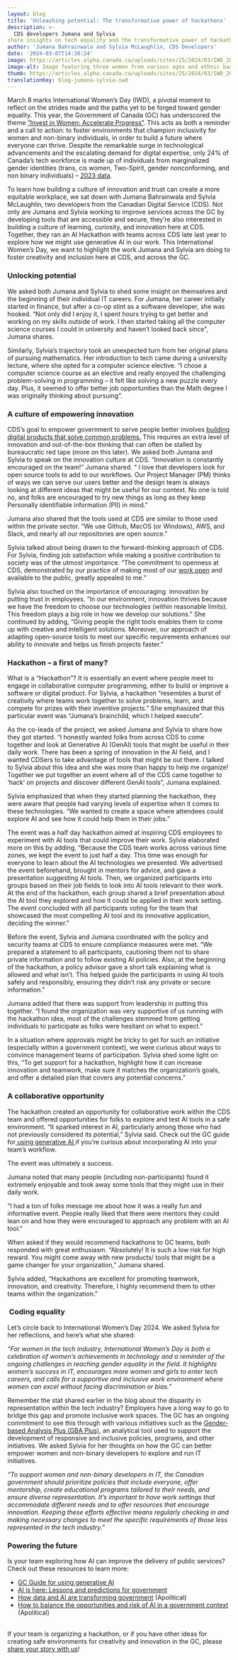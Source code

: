```yaml
---
layout: blog
title: 'Unleashing potential: The transformative power of hackathons'
description: >-
  CDS developers Jumana and Sylvia  
share insights on tech equality and the transformative power of hackathons.
author: 'Jumana Bahrainwala and Sylvia McLaughlin, CDS Developers'
date: '2024-03-07T14:38:24'
image: https://articles.alpha.canada.ca/uploads/sites/25/2024/03/IWD_2024_LinkdIn_EN.jpg
image-alt: Image featuring three women from various ages and ethnic backgrounds on a lavender coloured, cloud like background. The Canada wordmark is in the bottom left corner.
thumb: https://articles.alpha.canada.ca/uploads/sites/25/2024/03/IWD_2024_LinkdIn_EN.jpg
translationKey: blog-jumana-sylvia-iwd
---
```


<p>March 8 marks International Women’s Day (IWD), a pivotal moment to reflect on the strides made and the paths yet to be forged toward gender equality. This year, the Government of Canada (GC) has underscored the theme <a href="https://women-gender-equality.canada.ca/en/commemorations-celebrations/international-womens-day/2024-theme.html" target="_blank" rel="noreferrer noopener">&#8220;Invest in Women: Accelerate Progress&#8221;</a>. This acts as both a reminder and a call to action: to foster environments that champion inclusivity for women and non-binary individuals, in order to build a future where everyone can thrive. Despite the remarkable surge in technological advancements and the escalating demand for digital expertise, only 24% of Canada’s tech workforce is made up of individuals from marginalized gender identities (trans, cis women, Two-Spirit, gender nonconforming, and non binary individuals) &#8211; <a href="https://ictc-ctic.ca/reports/gender-equity-in-canadas-tech-ecosystem" target="_blank" rel="noreferrer noopener">2023 data</a>.</p>



<p>To learn how building a culture of innovation and trust can create a more equitable workplace, we sat down with Jumana Bahrainwala and Sylvia McLaughlin, two developers from the Canadian Digital Service (CDS). Not only are Jumana and Sylvia working to improve services across the GC by developing tools that are accessible and secure, they’re also interested in building a culture of learning, curiosity, and innovation here at CDS. Together, they ran an AI Hackathon with teams across CDS late last year to explore how we might use generative AI in our work. This International Women’s Day, we want to highlight the work Jumana and Sylvia are doing to foster creativity and inclusion here at CDS, and across the GC.&nbsp;</p>



<h3 class="wp-block-heading" id="h-unlocking-potential"><strong>Unlocking potential</strong></h3>



<p>We asked both Jumana and Sylvia to shed some insight on themselves and the beginning of their individual IT careers. For Jumana, her career initially started in finance, but after a co-op stint as a software developer, she was hooked. “Not only did I enjoy it, I spent hours trying to get better and working on my skills outside of work. I then started taking all the computer science courses I could in university and haven’t looked back since”, Jumana shares.</p>



<p>Similarly, Sylvia&#8217;s trajectory took an unexpected turn from her original plans of pursuing mathematics. Her introduction to tech came during a university lecture, where she opted for a computer science elective. “I chose a computer science course as an elective and really enjoyed the challenging problem-solving in programming &#8211; it felt like solving a new puzzle every day. Plus, it seemed to offer better job opportunities than the Math degree I was originally thinking about pursuing”.</p>



<h3 class="wp-block-heading" id="h-a-culture-of-empowering-innovation"><strong>A culture of empowering innovation</strong></h3>



<p>CDS’s goal to empower government to serve people better involves <a href="https://digital.canada.ca/" target="_blank" rel="noreferrer noopener">building digital products that solve common problems.</a> This requires an extra level of innovation and out-of-the-box thinking that can often be stalled by bureaucratic red tape (more on this later). We asked both Jumana and Sylvia to speak on the innovation culture at CDS. “Innovation is constantly encouraged on the team!” Jumana shared. “ I love that developers look for open source tools to add to our workflows. Our Project Manager (PM) thinks of ways we can serve our users better and the design team is always looking at different ideas that might be useful for our context. No one is told no, and folks are encouraged to try new things as long as they keep Personally identifiable information (PII) in mind.”</p>



<p>Jumana also shared that the tools used at CDS are similar to those used within the private sector. “We use Github, MacOS (or Windows), AWS, and Slack, and nearly all our repositories are open source.”</p>



<p>Sylvia talked about being drawn to the forward-thinking approach of CDS. For Sylvia, finding job satisfaction while making a positive contribution to society was of the utmost importance. “The commitment to openness at CDS, demonstrated by our practice of making most of our <a href="https://github.com/cds-snc" target="_blank" rel="noreferrer noopener">work open</a> and available to the public, greatly appealed to me.”</p>



<p>Sylvia also touched on the importance of encouraging  innovation by putting trust in employees. “In our environment, innovation thrives because we have the freedom to choose our technologies (within reasonable limits). This freedom plays a big role in how we develop our solutions.” She continued by adding, “Giving people the right tools enables them to come up with creative and intelligent solutions. Moreover, our approach of adapting open-source tools to meet our specific requirements enhances our ability to innovate and helps us finish projects faster.”</p>



<h3 class="wp-block-heading"><strong>Hackathon &#8211; a first of many?</strong></h3>



<p>What is a “Hackathon”? It is essentially an event where people meet to engage in collaborative computer programming, either to build or improve a software or digital product. For Sylvia, a hackathon “resembles a burst of creativity where teams work together to solve problems, learn, and compete for prizes with their inventive projects.&#8221; She emphasized that this particular event was “Jumana&#8217;s brainchild, which I helped execute”.</p>



<p>As the co-leads of the project, we asked Jumana and Sylvia to share how they got started. “I honestly wanted folks from across CDS to come together and look at Generative AI (GenAI) tools that might be useful in their daily work. There has been a spring of innovation in the AI field, and I wanted CDSers to take advantage of tools that might be out there. I talked to Sylvia about this idea and she was more than happy to help me organize! Together we put together an event where all of the CDS came together to ‘hack’ on projects and discover different GenAI tools”, Jumana explained.</p>



<p>Sylvia emphasized that when they started planning the hackathon, they were aware that people had varying levels of expertise when it comes to these technologies. “We wanted to create a space where attendees could explore AI and see how it could help them in their jobs.”</p>



<p>The event was a half day hackathon aimed at inspiring CDS employees to experiment with AI tools that could improve their work. Sylvia elaborated more on this by adding, “Because the CDS team works across various time zones, we kept the event to just half a day. This time was enough for everyone to learn about the AI technologies we presented. We advertised the event beforehand, brought in mentors for advice, and gave a presentation suggesting AI tools. Then, we organized participants into groups based on their job fields to look into AI tools relevant to their work. At the end of the hackathon, each group shared a brief presentation about the AI tool they explored and how it could be applied in their work setting. The event concluded with all participants voting for the team that showcased the most compelling AI tool and its innovative application, deciding the winner.”</p>



<p>Before the event, Sylvia and Jumana coordinated with the policy and security teams at CDS to ensure compliance measures were met. “We prepared a statement to all participants, cautioning them not to share private information and to follow existing AI policies. Also, at the beginning of the hackathon, a policy advisor gave a short talk explaining what is allowed and what isn&#8217;t. This helped guide the participants in using AI tools safely and responsibly, ensuring they didn&#8217;t risk any private or secure information.”</p>



<p>Jumana added that there was support from leadership in putting this together. “I found the organization was very supportive of us running with the hackathon idea, most of the challenges stemmed from getting individuals to participate as folks were hesitant on what to expect.”</p>



<p>In a situation where approvals might be tricky to get for such an initiative (especially within a government context), we were curious about ways to convince management teams of participation. Sylvia shed some light on this, “To get support for a hackathon, highlight how it can increase innovation and teamwork, make sure it matches the organization&#8217;s goals, and offer a detailed plan that covers any potential concerns.”</p>



<h3 class="wp-block-heading"><strong>A collaborative opportunity</strong></h3>



<p>The hackathon created an opportunity for collaborative work within the CDS team and offered opportunities for folks to explore and test AI tools in a safe environment. “It sparked interest in AI, particularly among those who had not previously considered its potential,” Sylvia said. Check out the GC guide for<a href="https://www.canada.ca/en/government/system/digital-government/digital-government-innovations/responsible-use-ai/guide-use-generative-ai.html" target="_blank" rel="noreferrer noopener"> using generative AI </a>if you’re curious about incorporating AI into your team&#8217;s workflow.</p>



<p>The event was ultimately a success.&nbsp;</p>



<p>Jumana noted that many people (including non-participants) found it extremely enjoyable and took away some tools that they might use in their daily work.</p>



<p>“I had a ton of folks message me about how it was a really fun and informative event. People really liked that there were mentors they could lean on and how they were encouraged to approach any problem with an AI tool.”</p>



<p>When asked if they would recommend hackathons to GC teams, both responded with great enthusiasm. “Absolutely! It is such a low risk for high reward. You might come away with new products/ tools that might be a game changer for your organization,” Jumana shared.</p>



<p>Sylvia added, “Hackathons are excellent for promoting teamwork, innovation, and creativity. Therefore, I highly recommend them to other teams within the organization.”</p>



<h3 class="wp-block-heading"><strong>&nbsp;Coding equality&nbsp;</strong></h3>



<p>Let&#8217;s circle back to International Women&#8217;s Day 2024. We asked Sylvia for her reflections, and here&#8217;s what she shared:  </p>



<p><em>“For women in the tech industry, International Women&#8217;s Day is both a celebration of women&#8217;s achievements in technology and a reminder of the ongoing challenges in reaching gender equality in the field. It highlights women&#8217;s success in IT, encourages more women and girls to enter tech careers, and calls for a supportive and inclusive work environment where women can excel without facing discrimination or bias.”</em></p>



<p>Remember the stat shared earlier in the blog about the disparity in representation within the tech industry? Employers have a long way to go to bridge this gap and promote inclusive work spaces. The GC has an ongoing commitment to see this through with various initiatives such as the <a href="https://women-gender-equality.canada.ca/en/gender-based-analysis-plus/what-gender-based-analysis-plus.html" target="_blank" rel="noreferrer noopener">Gender-based Analysis Plus (GBA Plus)</a>, an analytical tool used to support the development of responsive and inclusive policies, programs, and other initiatives. We asked Sylvia for her thoughts on how the GC can better empower women and non-binary developers to explore and run IT initiatives. </p>



<p><em>“To support women and non-binary developers in IT, the Canadian government should prioritize policies that include everyone, offer mentorship, create educational programs tailored to their needs, and ensure diverse representation. It&#8217;s important to have work settings that accommodate different needs and to offer resources that encourage innovation. Keeping these efforts effective means regularly checking in and making necessary changes to meet the specific requirements of those less represented in the tech industry.”</em></p>



<h3 class="wp-block-heading"><strong>Powering the future</strong></h3>



<p>Is your team exploring how AI can improve the delivery of public services? Check out these resources to learn more:</p>



<ul>
<li><a href="https://www.canada.ca/en/government/system/digital-government/digital-government-innovations/responsible-use-ai/guide-use-generative-ai.html" target="_blank" rel="noreferrer noopener">GC Guide for using generative AI</a></li>



<li><a href="https://www.csps-efpc.gc.ca/video/artificial-intelligence-here-series/ai-lessons-predictions-eng.aspx" target="_blank" rel="noreferrer noopener">AI is here: Lessons and predictions for government</a> </li>



<li><a href="https://apolitical.co/solution-articles/en/how-data-and-artificial-intelligence-are-transforming-our-governments" target="_blank" rel="noreferrer noopener">How data and AI are transforming government</a> (Apolitical)</li>



<li><a href="https://apolitical.co/solution-articles/en/how-to-balance-the-opportunities-and-risks-of-generative-ai" target="_blank" rel="noreferrer noopener">How to balance the opportunities and risk of AI in a government context</a> (Apolitical)</li>
</ul>



<p><br>If your team is organizing a hackathon, or if you have other ideas for creating safe environments for creativity and innovation in the GC, please <a href="http://cds-snc@servicecanada.gc.ca" target="_blank" rel="noreferrer noopener">share your story with us</a>! </p>

